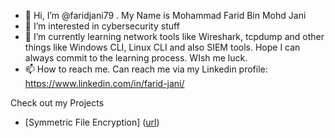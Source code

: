 - 👋 Hi, I’m @faridjani79 . My Name is Mohammad Farid Bin Mohd Jani
- 👀 I’m interested in cybersecurity stuff
- 🌱 I’m currently learning network tools like Wireshark, tcpdump and other things like Windows CLI, Linux CLI and also SIEM tools. Hope I can always commit to the learning process. WIsh me luck.
- 📫 How to reach me. Can reach me via my Linkedin profile: https://www.linkedin.com/in/farid-jani/ 
  
Check out my Projects
- [Symmetric File Encryption] ([url](https://github.com/faridjani79/cybersecurityprojects/tree/main/Encryption))

<!---
faridjani79/faridjani79 is a ✨ special ✨ repository because its `README.md` (this file) appears on your GitHub profile.
You can click the Preview link to take a look at your changes.
--->
